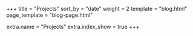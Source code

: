 +++
title = "Projects"
sort_by = "date"
weight = 2
template = "blog.html"
page_template = "blog-page.html"

extra.name = "Projects"
extra.index_show = true
+++
